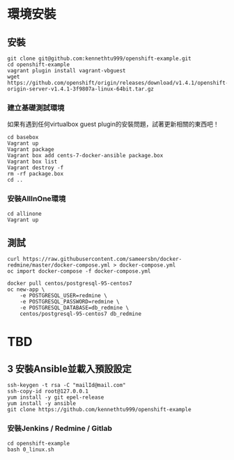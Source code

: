 # 環境安裝

## 安裝
```
git clone git@github.com:kennethtu999/openshift-example.git
cd openshift-example
vagrant plugin install vagrant-vbguest
wget  https://github.com/openshift/origin/releases/download/v1.4.1/openshift-origin-server-v1.4.1-3f9807a-linux-64bit.tar.gz
```

### 建立基礎測試環境
如果有遇到任何virtualbox guest plugin的安裝問題，試著更新相關的東西吧！
```
cd basebox
Vagrant up
Vagrant package
Vagrant box add cents-7-docker-ansible package.box
Vagrant box list
Vagrant destroy -f
rm -rf package.box
cd ..
```

### 安裝AllInOne環境
```
cd allinone
Vagrant up
```

## 測試
```
curl https://raw.githubusercontent.com/sameersbn/docker-redmine/master/docker-compose.yml > docker-compose.yml
oc import docker-compose -f docker-compose.yml
```
```
docker pull centos/postgresql-95-centos7
oc new-app \
    -e POSTGRESQL_USER=redmine \
    -e POSTGRESQL_PASSWORD=redmine \
    -e POSTGRESQL_DATABASE=db_redmine \
    centos/postgresql-95-centos7 db_redmine
```


# TBD

## 3 安裝Ansible並載入預設設定
```
ssh-keygen -t rsa -C "mailId@mail.com"
ssh-copy-id root@127.0.0.1
yum install -y git epel-release
yum install -y ansible
git clone https://github.com/kennethtu999/openshift-example
```

### 安裝Jenkins / Redmine / Gitlab

```
cd openshift-example
bash 0_linux.sh
```
